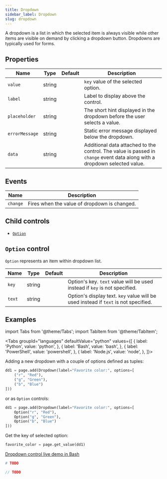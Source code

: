 ```yaml
---
title: Dropdown
sidebar_label: Dropdown
slug: dropdown
---
```


A dropdown is a list in which the selected item is always visible while other items are visible on demand by clicking a dropdown button. Dropdowns are typically used for forms.

## Properties

| Name           | Type    | Default | Description |
| -------------- | ------- | ------- | ----------- |
| `value`        | string  |         | `key` value of the selected option. |
| `label`        | string  |         | Label to display above the control. |
| `placeholder`  | string  |         | The short hint displayed in the dropdown before the user selects a value. |
| `errorMessage` | string  |         | Static error message displayed below the dropdown. |
| `data`         | string  |         | Additional data attached to the control. The value is passed in `change` event data along with a dropdown selected value. |

## Events

| Name      | Description |
| --------- | ----------- |
| `change`  | Fires when the value of dropdown is changed. |

## Child controls

* [`Option`](#option-control)

## `Option` control

`Option` represents an item within dropdown list.

| Name           | Type    | Default | Description |
| -------------- | ------- | ------- | ----------- |
| `key`          | string  |         | Option's key. `text` value will be used instead if `key` is not specified. |
| `text`         | string  |         | Option's display text. `key` value will be used instead if `text` is not specified. |


## Examples

import Tabs from '@theme/Tabs';
import TabItem from '@theme/TabItem';

<Tabs groupId="languages" defaultValue="python" values={[
  { label: 'Python', value: 'python', },
  { label: 'Bash', value: 'bash', },
  { label: 'PowerShell', value: 'powershell', },
  { label: 'Node.js', value: 'node', },
]}>

<TabItem value="python">

Adding a new dropdown with a couple of options defined as tuples:

```python
dd1 = page.add(Dropdown(label="Favorite color:", options=[
    ("r", "Red"),
    ("g", "Green"),
    ("b", "Blue")
]))
```

or as `Option` controls:

```python
dd1 = page.add(Dropdown(label="Favorite color:", options=[
    Option("r", "Red"),
    Option("g", "Green"),
    Option("b", "Blue")
]))
```

Get the key of selected option:

```python
favorite_color = page.get_value(dd1)
```

</TabItem>

<TabItem value="bash">

[Dropdown control live demo in Bash](https://repl.it/@pglet/bash-dropdown-example)

</TabItem>

<TabItem value="powershell">

```powershell
# TODO
```

</TabItem>

<TabItem value="node">

```javascript
// TODO
```

</TabItem>

</Tabs>